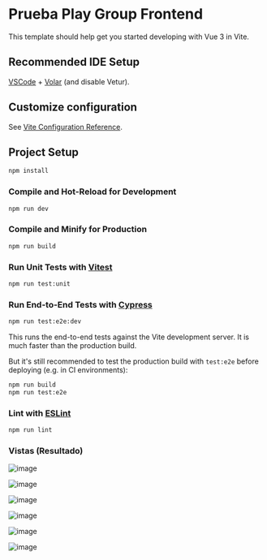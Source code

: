 # Prueba Play Group Frontend


This template should help get you started developing with Vue 3 in Vite.

## Recommended IDE Setup

[VSCode](https://code.visualstudio.com/) + [Volar](https://marketplace.visualstudio.com/items?itemName=Vue.volar) (and disable Vetur).

## Customize configuration

See [Vite Configuration Reference](https://vite.dev/config/).

## Project Setup

```sh
npm install
```

### Compile and Hot-Reload for Development

```sh
npm run dev
```

### Compile and Minify for Production

```sh
npm run build
```

### Run Unit Tests with [Vitest](https://vitest.dev/)

```sh
npm run test:unit
```

### Run End-to-End Tests with [Cypress](https://www.cypress.io/)

```sh
npm run test:e2e:dev
```

This runs the end-to-end tests against the Vite development server.
It is much faster than the production build.

But it's still recommended to test the production build with `test:e2e` before deploying (e.g. in CI environments):

```sh
npm run build
npm run test:e2e
```

### Lint with [ESLint](https://eslint.org/)

```sh
npm run lint
```

### Vistas (Resultado)
![image](https://github.com/user-attachments/assets/c11f4372-ba50-477e-a2b3-080367280d50)

![image](https://github.com/user-attachments/assets/be520c1d-d48e-4127-a483-49c6542e51d7)

![image](https://github.com/user-attachments/assets/31beff39-1790-410f-8f37-926d88a1352f)

![image](https://github.com/user-attachments/assets/a135c766-bfbd-47f3-b4c6-baf24d9ce571)

![image](https://github.com/user-attachments/assets/d7f4e5ae-5f9e-4793-8e8b-6d7e0e111888)

![image](https://github.com/user-attachments/assets/b29ad7bc-7314-45d8-9962-2118fa597b8f)

